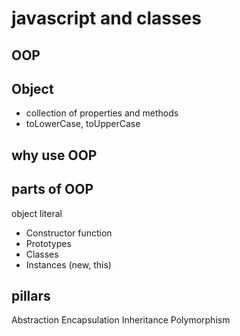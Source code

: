 # javascript and classes 


## OOP

## Object
- collection of properties and methods
- toLowerCase, toUpperCase

## why use OOP 

## parts of OOP
object literal

- Constructor function
- Prototypes
- Classes
- Instances (new, this)


## pillars 
Abstraction
Encapsulation
Inheritance
Polymorphism
